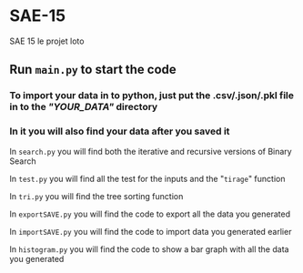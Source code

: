 # SAE-15
SAE 15 le projet loto

## **Run ``main.py`` to start the code**


### **To import your data in to python, just put the .csv/.json/.pkl file in to the ***"YOUR_DATA"*** directory**
### **In it you will also find your data after you saved it**


In ```search.py``` you will find both the iterative and recursive versions of Binary Search

In ```test.py``` you will find all the test for the inputs and the "```tirage```" function

In ```tri.py``` you will find the tree sorting function

In ```exportSAVE.py``` you will find the code to export all the data you generated

In ```importSAVE.py``` you will find the code to import data you generated earlier

In ```histogram.py``` you will find the code to show a bar graph with all the data you generated
